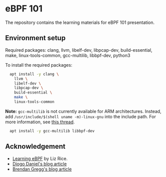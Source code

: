 # eBPF 101

The repository contains the learning materials for eBPF 101 presentation.

## Environment setup

Required packages: clang, llvm, libelf-dev, libpcap-dev, build-essential, make, linux-tools-common, gcc-multilib, libbpf-dev, python3

To install the required packages:

```bash
  apt install -y clang \ 
    llvm \ 
    libelf-dev \ 
    libpcap-dev \ 
    build-essential \ 
    make \ 
    linux-tools-common
```

**Note:** `gcc-multilib` is not currently available for ARM architectures. Instead, add `/usr/include/$(shell uname -m)-linux-gnu` into the include path. For more information, see [this thread](https://patchwork.ozlabs.org/project/netdev/patch/20200311123421.3634-1-tklauser@distanz.ch/).

```bash
  apt install -y gcc-multilib libbpf-dev
```

## Acknowledgement

- [Learning eBPF](https://isovalent.com/books/learning-ebpf/1098135121) by Liz Rice.
- [Diogo Daniel's blog article](https://diogodanielsoaresferreira.github.io/ebpf/)
- [Brendan Gregg's blog article](http://www.brendangregg.com/blog/2019-01-01/learn-ebpf-tracing.html)
